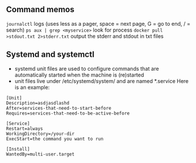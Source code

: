 ## Command memos
`journalctl` logs (uses less as a pager, space = next page, G = go to end, / = search)
`ps aux | grep <myservice>` look for process
`docker pull >stdout.txt 2>stderr.txt` output the stderr and stdout in txt files

## Systemd and systemctl
- systemd unit files are used to configure commands that are automatically started when the machine is (re)started
- unit files live under /etc/systemd/system/ and are named *.service
Here is an example:
```
[Unit]
Description=asdjasdlashd
After=services-that-need-to-start-before
Requires=services-that-need-to-be-active-before

[Service]
Restart=always
WorkingDirectory=/your-dir
ExecStart=the command you want to run

[Install]
WantedBy=multi-user.target
```

